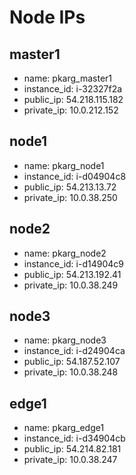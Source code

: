 # Node IPs

## master1
* name: pkarg_master1
* instance_id: i-32327f2a
* public_ip: 54.218.115.182
* private_ip: 10.0.212.152

## node1
* name: pkarg_node1
* instance_id: i-d04904c8
* public_ip: 54.213.13.72
* private_ip: 10.0.38.250

## node2
* name: pkarg_node2
* instance_id: i-d14904c9
* public_ip: 54.213.192.41
* private_ip: 10.0.38.249

## node3
* name: pkarg_node3
* instance_id: i-d24904ca
* public_ip: 54.187.52.107
* private_ip: 10.0.38.248

## edge1
* name: pkarg_edge1
* instance_id: i-d34904cb
* public_ip: 54.214.82.181
* private_ip: 10.0.38.247